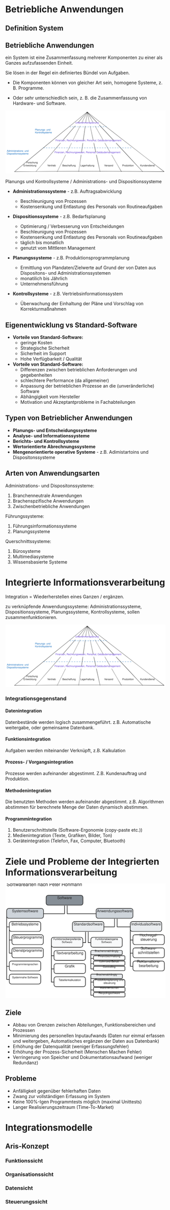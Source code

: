 # Betriebliche Anwendungen

## Definition System


## Betriebliche Anwendungen
ein System ist eine Zusammenfassung mehrerer Komponenten zu einer als Ganzes aufzufassenden Einheit. 

Sie lösen in der Regel ein definiertes Bündel von Aufgaben.

- Die Komponenten können von gleicher Art sein, homogene Systeme, z. B. Programme.

- Oder sehr unterschiedlich sein, z. B. die Zusammenfassung von Hardware- und Software.


![pyramid svg](./pyramid.svg)

Planungs und Kontrollsysteme / Administrations- und Dispositionssysteme

- **Administrationssysteme** - z.B. Auftragsabwicklung
    - Beschleunigung von Prozessen
    - Kostensenkung und Entlastung des Personals von Routineaufgaben

- **Dispositionssysteme** - z.B. Bedarfsplanung
    - Optimierung / Verbesserung von Entscheidungen 
    - Beschleunigung von Prozessen
    - Kostensenkung und Entlastung des Personals von Routineaufgaben
    - täglich bis monatlich
    - genutzt vom Mittleren Management

- **Planungssysteme** - z.B. Produktionsprogrammplanung
    - Ermittlung von Plandaten/Zielwerte auf Grund der von Daten aus Dispositons- und Administrationssystemen
    - monatilich bis Jährlich
    - Unternehmensführung

- **Kontrollsysteme** - z.B. Vertriebsinformationssystem
    - Überwachung der Einhaltung der Pläne und Vorschlag von Korrekturmaßnahmen

## Eigenentwicklung vs Standard-Software
- **Vorteile von Standard-Software:**
    - geringe Kosten
    - Strategische Sicherheit
    - Sicherheit im Support
    - Hohe Verfügbarkeit / Qualität
- **Vorteile von Standard-Software:**
    - Differenzen zwischen betrieblichen Anforderungen und gegebenheiten
    - schlechtere Performance (da allgemeiner)
    - Anpassung der betrieblichen Prozesse an die (unveränderliche) Software
    - Abhängigkeit vom Hersteller
    - Motivation und Akzeptantprobleme in Fachabteilungen

## Typen von Betrieblicher Anwendungen
- **Planungs- und Entscheidungssysteme**
- **Analyse- und Informationssysteme**
- **Berichts- und Kontrollsysteme**
- **Wertorientierte Abrechnungssysteme**
- **Mengenorientierte operative Systeme** - z.B. Adimistartoins und Dispositonssysteme

## Arten von Anwendungsarten
Administrations- und Dispositonssysteme:
1. Branchenneutrale Anwendungen
2. Brachenspzifische Anwendungen
3. Zwischenbetriebliche Anwendungen

Führungssysteme:
1. Führungsinformationssysteme
2. Planungssysteme

Querschnittssysteme:
1. Bürosysteme
2. Multimediasysteme
3. Wissensbasierte Systeme

# Integrierte Informationsverarbeitung
Integration = Wiederherstellen eines Ganzen / ergänzen.

zu verknüpfende Anwendungssysteme: Administrationssysteme, Dispositionssysteme, Planungssysteme, Kontrollsysteme, sollen zusammenfunktionieren.

![pyramid integration](./pyramid.svg)

### Integrationsgegenstand
#### Datenintegration
Datenbestände werden logisch zusammengeführt. z.B. Automatische weitergabe, oder gemeinsame Datenbank.
#### Funktionsintegration
Aufgaben werden miteinander Verknüpft, z.B. Kalkulation
#### Prozess- / Vorgangsintegration
Prozesse werden aufeinander abgestimmt. Z.B. Kundenauftrag und Produktion.
#### Methodenintegration
Die benutzten Methoden werden aufeinander abgestimmt. z.B. Algorithmen abstimmen für berechnete Menge der Daten dynamisch abstimmen.
#### Programmintegration
1. Benutzerschnittstelle (Software-Ergonomie (copy-paste etc.))
2. Medienintegration (Texte, Grafiken, Bilder, Ton)
3. Geräteintegration (Telefon, Fax, Computer, Bluetooth)

# Ziele und Probleme der Integrierten Informationsverarbeitung

![Softwarearten](./Softwarearten.excalidraw.svg)

## Ziele
- Abbau von Grenzen zwischen Abteilungen, Funktionsbereichen und Prozessen
- Minimierung des personellen Inputaufwands (Daten nur einmal erfassen und weitergeben, Automatisches ergänzen der Daten aus Datenbank)
- Erhöhung der Datenqualität (weniger Erfassungsfehler)
- Erhöhung der Prozess-Sicherheit (Menschen Machen Fehler)
- Verringerung von Speicher und Dokumentationsaufwand (weniger Redundanz)

## Probleme
- Anfälligkeit gegenüber fehlerhaften Daten
- Zwang zur vollständigen Erfassung im System
- Keine 100%-Igen Programmtests möglich (maximal Unittests)
- Langer Realisierungszeitraum (Time-To-Market)

# Integrationsmodelle
## Aris-Konzept
### Funktionssicht
### Organisationssicht
### Datensicht
### Steuerungssicht
